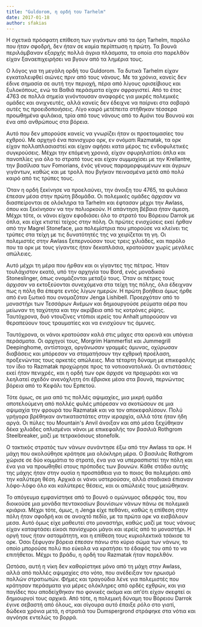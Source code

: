 ```yaml
---
title: "Guldorom, η ορδή του Tarhelm"
date: 2017-01-18
author: sfakias
---
```


Η σχετικά πρόσφατη επίθεση των γιγάντων από τα όρη Tarhelm, παρόλο που ήταν
σφοδρή, δεν ήταν σε καμία περίπτωση η πρώτη. Τα βουνά περιλάμβαναν εξαρχής
πολλά άγρια πλάσματα, τα οποία στο παρελθόν είχαν ξαναεπιχειρήσει να βγουν από
τα λημέρια τους.



O λόγος για τη μεγάλη ορδή του Guldorom. Τα δυτικά Tarhelm είχαν εγκαταλειφθεί
αιώνες πριν από τους νάνους. Με τα χρόνια, κανείς δεν έδινε σημασία σε αυτή
την περιοχή, πέρα από λίγους ορισείβιους και ξυλοκόπους, ενώ τα Βαθιά
περάσματα είχαν σφραγιστεί. Από το έτος 4763 σε πολλά σημεία γινόντουσαν
αναφορές για μικρές πολεμικές ομάδες και ανιχνευτές, αλλά κανείς δεν έδειχνε
να παίρνει στα σοβαρά αυτές τις προειδοποιήσεις. Λίγο καιρό μετέπειτα στήθηκαν
τέσσερα προωθημένα φυλάκια, τρία από τους νάνους από το Αμόνι του Βουνού και
ένα από ανθρώπους στα βόρεια.



Αυτό που δεν μπορούσε κανείς να γνωρίζει ήταν οι προετοιμασίες του εχθρού. Με
αρχηγό ένα πανισχυρο ορκ, εν ονόματι Razmatak, τα ορκ είχαν πολλαπλασιαστεί
και είχαν αφήσει κατα μέρος τις ενδοφυλετικές συγκρούσεις. Μέχρι την επόμενη
χρονιά, είχαν σφυρηλατίσει όπλα και πανοπλίες για όλο το στρατό τους και είχαν
συμμαχίσει με την Krellantre, την βασίλισα των Fomorians, ένός γένους
παραμορφωμένων και άγριων γιγάντων, καθώς και με τρολλ που βγήκαν πεινασμένα
μετά από πολύ καιρό από τις τρύπες τους.



Όταν η ορδή ξεκίνησε να προελαύνει, την άνοιξη του 4765, τα φυλάκια έπεσαν
μέσα στην πρώτη βδομάδα. Οι πολεμικές ομάδες άρχισαν να διασπείρονται σε
ολόκληρα τα Tarhelm και έφτασαν μέχρι την Awlass, όπου και ξεκίνησαν να την
πολιορκούν. Η απάντηση βέβαια ήταν άμεση. Μέχρι τότε, οι νάνοι είχαν εφοδιάσει
όλο το στρατό του Βόρειου Darrok με όπλα, και είχε κτιστεί τείχος στην πόλη.
Οι πρώτες ενισχύσεις εκεί ήρθαν από την Magrel Stoneface, μια πολεμίστρια που
μπορούσε να κλείνει τις τρύπες στα τείχη με τις δυνατότητές της να χειρίζεται
τη γη. Οι πολεμιστές στην Awlass ξεπερνούσαν τους τρεις χιλιάδες, και παρόλο
που τα ορκ με τους γίγαντες ήταν δεκαπλάσια, κρατούσαν χωρίς μεγάλες απώλειες.



Αυτό μέχρι τη μέρα που ήρθαν και οι γίγαντες της πέτρας. Ήταν τουλάχιστον
εκατό, υπό την αρχηγία του Bord, ενός μοναδικού Stoneslinger, όπως ονομάζονται
μεταξύ τους. Όταν οι πέτρες τους άρχισαν να εκτοξεύονται συνεχόμενα στα τείχη
της πόλης, όλα έδειχναν πως η πόλη θα έπεφτε εντός λίγων ημερών. Η πρώτη
βοήθεια όμως ήρθε από ένα ξωτικό που ονομαζόταν Jenga Lishibell. Προερχόταν
από το μοναστήρι των Τεσσάρων Ανέμων και δημιουργούσε ρεύματα αέρα που μείωναν
τη ταχύτητα και την ακρίβεια από τις κοτρόνες ρίψης. Ταυτόχρονα, δυό ντουζίνες
ντόπιοι ιερείς του Anhalt μπορούσαν να θεραπεύουν τους τραυματίες και να
ενισχύουν τις άμυνες.



Ταυτόχρονα, οι νάνοι κρατούσαν καλά στις μάχες στα ορεινά και υπόγεια
περάσματα. Οι αρχηγοί τους, Morgrim Hammerfist και Jummegrill Deepinghome,
αντίστοιχα, οργάνωσαν γραμμές άμυνας, οχύρωσαν διαβάσεις και μπόρεσαν να
σταματήσουν την εχθρική προέλαση, προξενώντας τους αρκετές απώλειες. Μια
τέταρτη δύναμη με επικεφαλής τον ίδιο το Razmatak προχώρησε προς τα
νοτιοανατολικά. Οι αντιστάσεις εκεί ήταν πενιχρές, και η ορδή των ορκ άρχισε
να προχωράει και να λεηλατεί σχεδόν ανενόχλητη ότι έβρισκε μέσα στα βουνά,
περνώντας βόρεια από το Κεφάλι του Ερπετού.



Τότε όμως, σε μια από τις πολλές αψιμαχίες, μια μικρή ομάδα αποτελούμενη από
πολλές φυλές μπόρεσαν να σκοτώσουν σε μια αψιμαχία την φρουρά του Razmatak και
να τον αποκεφαλίσουν. Πολύ γρήγορα βρέθηκαν αντικαταστάτες στην ιεραρχία, αλλά
τότε ήταν ήδη αργά. Οι πύλες του Mountain's Anvil άνοιξαν και από μέσα
ξεχύθηκαν δέκα χιλιάδες οπλισμένοι νάνοι με επικεφαλής τον βασιλιά Rothgrom
Steelbreaker, μαζί με τετρακόσιους stonefolk.



Ο τακτικός στρατός των νάνων συνάντησε έξω από την Awlass τα ορκ. Η μάχη που
ακολούθησε κράτησε μια ολόκληρη μέρα. Ο βασιλιάς Rothgrom χώρισε σε δύο
κομμάτια το στρατό, ένα για να υπερασπιστεί την πόλη και ένα για να προωθηθεί
στους πρόποδες των βουνών. Κάθε στάδιο αυτής της μάχης ήταν στην ουσία η
προσπάθεια για το ποιος θα πολεμήσει από την καλύτερη θέση. Αρχικά οι νάνοι
υστερούσαν, αλλά σταδιακά έπιαναν λόφο-λόφο όλο και καλύτερες θέσεις, και οι
απώλειές τους μειώθηκαν.



Το απόγευμα εμφανίστηκε από το βουνό ο ομώνυμος  αδερφός του, που διοικούσε
μια μονάδα πεντακοσίων βουνίσιων νάνων πάνω σε πολεμικά κριάρια. Μέχρι τότε,
όμως, η Jenga είχε πεθάνει, καθώς η επίθεση στην πόλη ήταν σφοδρή και σε
ανοιχτό πεδίο, με τα πρώτα ορκ να εισβάλουν μεσα. Αυτό όμως είχε μαθευτεί στο
μοναστήρι, καθώς μαζί με τους νάνους είχαν καταφτάσει είκοσι πανίσχυροι μάγοι
και ιερείς από το μοναστήρι. H οργή τους ήταν ασταμάτητη, και η επίθεση τους
κυριολεκτικά τσάκισε τα ορκ. Όσοι ξέφυγαν βόρεια έπεσαν πάνω στο κύριο σώμα
των νάνων, το οποίο μπορούσε πολύ πιο εύκολα να κρατήσει το έδαφός του από το
να επιτήθεται. Μέχρι το βράδυ, η ορδή του Razmatak ήταν παρελθόν.



Ωστόσο, αυτή η νίκη δεν καθορίστηκε μόνο από τη μάχη στην Awlass, αλλά από
πολλές αψιμαχίες στο νότο, που ανέδειξαν τον ηρωισμό πολλών στρατιωτών. Φήμες
και τραγούδια λένε για πολεμιστές που κράτησαν περάσματα για μέρες ολόκληρες
από ορδές εχθρών, και για παγίδες που αποδείχθηκαν πιο φονικές ακόμα και
απ'ότι είχαν σκεφτεί οι δημιουργοί τους αρχικά. Από τότε, η πολεμική δύναμη
του Βόρειου Darrok έγινε σεβαστή από όλους, και σίγουρα αυτό έπαιξε ρόλο στο
γιατί, δώδεκα χρόνια μετά, η στρατιά του Dumspergrond στράφηκε στα νότια και
αγνόησε εντελώς το βορρά.

